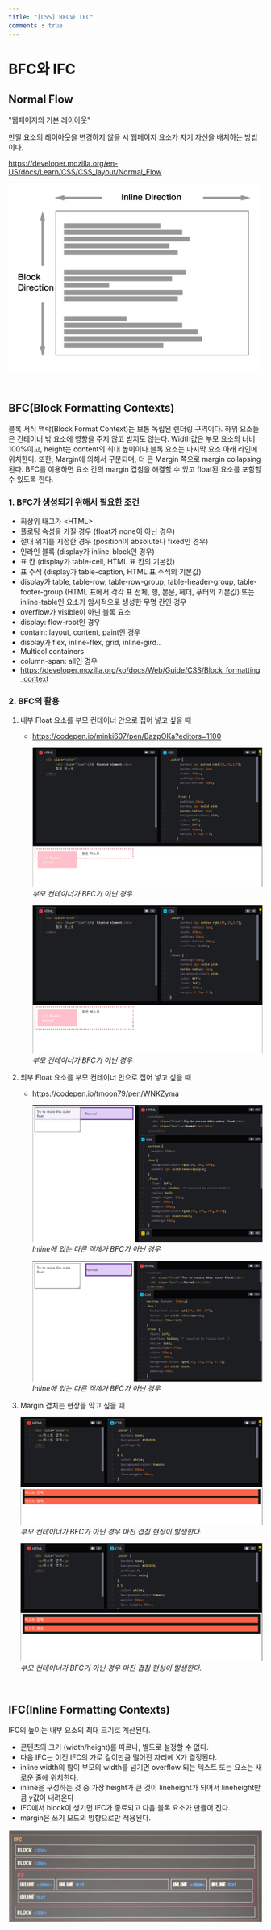```yaml
---
title: "[CSS] BFC와 IFC"
comments : true
---
```


# BFC와 IFC


## Normal Flow

"웹페이지의 기본 레이아웃"

만일 요소의 레이아웃을 변경하지 않을 시 웹페이지 요소가 자기 자신을 배치하는 방법이다.

<https://developer.mozilla.org/en-US/docs/Learn/CSS/CSS_layout/Normal_Flow>

![missing](../assets/img/2023/230118_4.png)

<br>

## BFC(Block Formatting Contexts)

블록 서식 맥락(Block Format Context)는 보통 독립된 렌더링 구역이다. 하위 요소들은 컨테이너 밖 요소에 영향을 주지 않고 받지도 않는다. Width값은 부모 요소의 너비 100%이고, height는 content의 최대 높이이다.블록 요소는 마지막 요소 아래 라인에 위치한다. 또한, Margin에 의해서 구분되며, 더 큰 Margin 쪽으로 margin collapsing 된다. BFC를 이용하면 요소 간의 margin 겹침을 해결할 수 있고 float된 요소를 포함할 수 있도록 한다.

### 1. BFC가 생성되기 위해서 필요한 조건
- 최상위 태그가 \<HTML>
- 플로팅 속성을 가질 경우 (float가 none이 아닌 경우)
- 절대 위치를 지정한 경우 (position이 absolute나 fixed인 경우)
- 인라인 블록 (display가 inline-block인 경우)
- 표 칸 (display가 table-cell, HTML 표 칸의 기본값)
- 표 주석 (display가 table-caption, HTML 표 주석의 기본값)
- display가 table, table-row, table-row-group, table-header-group, table-footer-group (HTML 표에서 각각 표 전체, 행, 본문, 헤더, 푸터의 기본값) 또는 inline-table인 요소가 암시적으로 생성한 무명 칸인 경우
- overflow가 visible이 아닌 블록 요소
- display: flow-root인 경우
- contain: layout, content, paint인 경우
- display가 flex, inline-flex, grid, inline-gird..
- Multicol containers
- column-span: all인 경우
- <https://developer.mozilla.org/ko/docs/Web/Guide/CSS/Block_formatting_context>

### 2. BFC의 활용
1. 내부 Float 요소를 부모 컨테이너 안으로 집어 넣고 싶을 때
    - <https://codepen.io/minki607/pen/BazpOKa?editors=1100>

        ![missing](../assets/img/2023/230118_5.png) *부모 컨테이너가 BFC가 아닌 경우*

        ![missing](../assets/img/2023/230118_6.png) *부모 컨테이너가 BFC가 아닌 경우*
    
2. 외부 Float 요소를 부모 컨테이너 안으로 집어 넣고 싶을 때
    - <https://codepen.io/tmoon79/pen/WNKZyma>

        ![missing](../assets/img/2023/230118_7.png) *Inline에 있는 다른 객체가 BFC가 아닌 경우*

        ![missing](../assets/img/2023/230118_8.png) *Inline에 있는 다른 객체가 BFC가 아닌 경우*

3. Margin 겹치는 현상을 막고 싶을 때

    ![missing](../assets/img/2023/230118_9.png) *부모 컨테이너가 BFC가 아닌 경우 마진 겹침 현상이 발생한다.*

    ![missing](../assets/img/2023/230118_10.png) *부모 컨테이너가 BFC가 아닌 경우 마진 겹침 현상이 발생한다.*

<br>

## IFC(Inline Formatting Contexts)

IFC의 높이는 내부 요소의 최대 크기로 계산된다.

- 콘텐츠의 크기 (width/height)를 따르나, 별도로 설정할 수 없다.
- 다음 IFC는 이전 IFC의 가로 길이만큼 떨어진 자리에 X가 결정된다.
- inline width의 합이 부모의 width를 넘기면 overflow 되는 텍스트 또는 요소는 새로운 줄에 위치한다.
- inline을 구성하는 것 중 가장 height가 큰 것이 lineheight가 되어서 lineheight만큼 y값이 내려온다
- IFC에서 block이 생기면 IFC가 종료되고 다음 블록 요소가 만들어 진다.
- margin은 쓰기 모드의 방향으로만 적용된다.

![missing](../assets/img/2023/230118_11.png)

<br>
